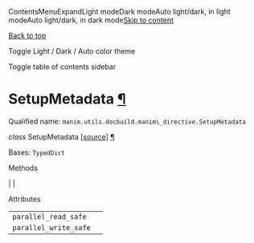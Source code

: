 ContentsMenuExpandLight modeDark modeAuto light/dark, in light modeAuto light/dark, in dark mode[Skip to content](https://docs.manim.community/en/stable/reference/manim.utils.docbuild.manim_directive.SetupMetadata.html#furo-main-content)

[Back to top](https://docs.manim.community/en/stable/reference/manim.utils.docbuild.manim_directive.SetupMetadata.html#)

Toggle Light / Dark / Auto color theme

Toggle table of contents sidebar

# SetupMetadata [¶](https://docs.manim.community/en/stable/reference/manim.utils.docbuild.manim_directive.SetupMetadata.html\#setupmetadata "Link to this heading")

Qualified name: `manim.utils.docbuild.manim\_directive.SetupMetadata`

_class_ SetupMetadata [\[source\]](https://docs.manim.community/en/stable/_modules/manim/utils/docbuild/manim_directive.html#SetupMetadata) [¶](https://docs.manim.community/en/stable/reference/manim.utils.docbuild.manim_directive.SetupMetadata.html#manim.utils.docbuild.manim_directive.SetupMetadata "Link to this definition")

Bases: `TypedDict`

Methods

|
|

Attributes

|     |     |
| --- | --- |
| `parallel_read_safe` |  |
| `parallel_write_safe` |  |